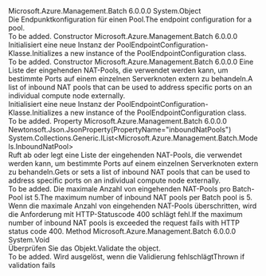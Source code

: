 <Type Name="PoolEndpointConfiguration" FullName="Microsoft.Azure.Management.Batch.Models.PoolEndpointConfiguration">
  <TypeSignature Language="C#" Value="public class PoolEndpointConfiguration" />
  <TypeSignature Language="ILAsm" Value=".class public auto ansi beforefieldinit PoolEndpointConfiguration extends System.Object" />
  <TypeSignature Language="DocId" Value="T:Microsoft.Azure.Management.Batch.Models.PoolEndpointConfiguration" />
  <TypeSignature Language="VB.NET" Value="Public Class PoolEndpointConfiguration" />
  <TypeSignature Language="F#" Value="type PoolEndpointConfiguration = class" />
  <AssemblyInfo>
    <AssemblyName>Microsoft.Azure.Management.Batch</AssemblyName>
    <AssemblyVersion>6.0.0.0</AssemblyVersion>
  </AssemblyInfo>
  <Base>
    <BaseTypeName>System.Object</BaseTypeName>
  </Base>
  <Interfaces />
  <Docs>
    <summary>
            <span data-ttu-id="ce73e-101">Die Endpunktkonfiguration für einen Pool.</span><span class="sxs-lookup"><span data-stu-id="ce73e-101">The endpoint configuration for a pool.</span></span>
            </summary>
    <remarks>To be added.</remarks>
  </Docs>
  <Members>
    <Member MemberName=".ctor">
      <MemberSignature Language="C#" Value="public PoolEndpointConfiguration ();" />
      <MemberSignature Language="ILAsm" Value=".method public hidebysig specialname rtspecialname instance void .ctor() cil managed" />
      <MemberSignature Language="DocId" Value="M:Microsoft.Azure.Management.Batch.Models.PoolEndpointConfiguration.#ctor" />
      <MemberSignature Language="VB.NET" Value="Public Sub New ()" />
      <MemberType>Constructor</MemberType>
      <AssemblyInfo>
        <AssemblyName>Microsoft.Azure.Management.Batch</AssemblyName>
        <AssemblyVersion>6.0.0.0</AssemblyVersion>
      </AssemblyInfo>
      <Parameters />
      <Docs>
        <summary>
            <span data-ttu-id="ce73e-102">Initialisiert eine neue Instanz der PoolEndpointConfiguration-Klasse.</span><span class="sxs-lookup"><span data-stu-id="ce73e-102">Initializes a new instance of the PoolEndpointConfiguration class.</span></span>
            </summary>
        <remarks>To be added.</remarks>
      </Docs>
    </Member>
    <Member MemberName=".ctor">
      <MemberSignature Language="C#" Value="public PoolEndpointConfiguration (System.Collections.Generic.IList&lt;Microsoft.Azure.Management.Batch.Models.InboundNatPool&gt; inboundNatPools);" />
      <MemberSignature Language="ILAsm" Value=".method public hidebysig specialname rtspecialname instance void .ctor(class System.Collections.Generic.IList`1&lt;class Microsoft.Azure.Management.Batch.Models.InboundNatPool&gt; inboundNatPools) cil managed" />
      <MemberSignature Language="DocId" Value="M:Microsoft.Azure.Management.Batch.Models.PoolEndpointConfiguration.#ctor(System.Collections.Generic.IList{Microsoft.Azure.Management.Batch.Models.InboundNatPool})" />
      <MemberSignature Language="VB.NET" Value="Public Sub New (inboundNatPools As IList(Of InboundNatPool))" />
      <MemberSignature Language="F#" Value="new Microsoft.Azure.Management.Batch.Models.PoolEndpointConfiguration : System.Collections.Generic.IList&lt;Microsoft.Azure.Management.Batch.Models.InboundNatPool&gt; -&gt; Microsoft.Azure.Management.Batch.Models.PoolEndpointConfiguration" Usage="new Microsoft.Azure.Management.Batch.Models.PoolEndpointConfiguration inboundNatPools" />
      <MemberType>Constructor</MemberType>
      <AssemblyInfo>
        <AssemblyName>Microsoft.Azure.Management.Batch</AssemblyName>
        <AssemblyVersion>6.0.0.0</AssemblyVersion>
      </AssemblyInfo>
      <Parameters>
        <Parameter Name="inboundNatPools" Type="System.Collections.Generic.IList&lt;Microsoft.Azure.Management.Batch.Models.InboundNatPool&gt;" />
      </Parameters>
      <Docs>
        <param name="inboundNatPools"><span data-ttu-id="ce73e-103">Eine Liste der eingehenden NAT-Pools, die verwendet werden kann, um bestimmte Ports auf einem einzelnen Serverknoten extern zu behandeln.</span><span class="sxs-lookup"><span data-stu-id="ce73e-103">A list of inbound NAT pools that can be used to address specific ports on an individual compute node externally.</span></span></param>
        <summary>
            <span data-ttu-id="ce73e-104">Initialisiert eine neue Instanz der PoolEndpointConfiguration-Klasse.</span><span class="sxs-lookup"><span data-stu-id="ce73e-104">Initializes a new instance of the PoolEndpointConfiguration class.</span></span>
            </summary>
        <remarks>To be added.</remarks>
      </Docs>
    </Member>
    <Member MemberName="InboundNatPools">
      <MemberSignature Language="C#" Value="public System.Collections.Generic.IList&lt;Microsoft.Azure.Management.Batch.Models.InboundNatPool&gt; InboundNatPools { get; set; }" />
      <MemberSignature Language="ILAsm" Value=".property instance class System.Collections.Generic.IList`1&lt;class Microsoft.Azure.Management.Batch.Models.InboundNatPool&gt; InboundNatPools" />
      <MemberSignature Language="DocId" Value="P:Microsoft.Azure.Management.Batch.Models.PoolEndpointConfiguration.InboundNatPools" />
      <MemberSignature Language="VB.NET" Value="Public Property InboundNatPools As IList(Of InboundNatPool)" />
      <MemberSignature Language="F#" Value="member this.InboundNatPools : System.Collections.Generic.IList&lt;Microsoft.Azure.Management.Batch.Models.InboundNatPool&gt; with get, set" Usage="Microsoft.Azure.Management.Batch.Models.PoolEndpointConfiguration.InboundNatPools" />
      <MemberType>Property</MemberType>
      <AssemblyInfo>
        <AssemblyName>Microsoft.Azure.Management.Batch</AssemblyName>
        <AssemblyVersion>6.0.0.0</AssemblyVersion>
      </AssemblyInfo>
      <Attributes>
        <Attribute>
          <AttributeName>Newtonsoft.Json.JsonProperty(PropertyName="inboundNatPools")</AttributeName>
        </Attribute>
      </Attributes>
      <ReturnValue>
        <ReturnType>System.Collections.Generic.IList&lt;Microsoft.Azure.Management.Batch.Models.InboundNatPool&gt;</ReturnType>
      </ReturnValue>
      <Docs>
        <summary>
            <span data-ttu-id="ce73e-105">Ruft ab oder legt eine Liste der eingehenden NAT-Pools, die verwendet werden kann, um bestimmte Ports auf einem einzelnen Serverknoten extern zu behandeln.</span><span class="sxs-lookup"><span data-stu-id="ce73e-105">Gets or sets a list of inbound NAT pools that can be used to address specific ports on an individual compute node externally.</span></span>
            </summary>
        <value>To be added.</value>
        <remarks>
            <span data-ttu-id="ce73e-106">Die maximale Anzahl von eingehenden NAT-Pools pro Batch-Pool ist 5.</span><span class="sxs-lookup"><span data-stu-id="ce73e-106">The maximum number of inbound NAT pools per Batch pool is 5.</span></span> <span data-ttu-id="ce73e-107">Wenn die maximale Anzahl von eingehenden NAT-Pools überschritten, wird die Anforderung mit HTTP-Statuscode 400 schlägt fehl.</span><span class="sxs-lookup"><span data-stu-id="ce73e-107">If the maximum number of inbound NAT pools is exceeded the request fails with HTTP status code 400.</span></span>
            </remarks>
      </Docs>
    </Member>
    <Member MemberName="Validate">
      <MemberSignature Language="C#" Value="public virtual void Validate ();" />
      <MemberSignature Language="ILAsm" Value=".method public hidebysig newslot virtual instance void Validate() cil managed" />
      <MemberSignature Language="DocId" Value="M:Microsoft.Azure.Management.Batch.Models.PoolEndpointConfiguration.Validate" />
      <MemberSignature Language="VB.NET" Value="Public Overridable Sub Validate ()" />
      <MemberSignature Language="F#" Value="abstract member Validate : unit -&gt; unit&#xA;override this.Validate : unit -&gt; unit" Usage="poolEndpointConfiguration.Validate " />
      <MemberType>Method</MemberType>
      <AssemblyInfo>
        <AssemblyName>Microsoft.Azure.Management.Batch</AssemblyName>
        <AssemblyVersion>6.0.0.0</AssemblyVersion>
      </AssemblyInfo>
      <ReturnValue>
        <ReturnType>System.Void</ReturnType>
      </ReturnValue>
      <Parameters />
      <Docs>
        <summary>
            <span data-ttu-id="ce73e-108">Überprüfen Sie das Objekt.</span><span class="sxs-lookup"><span data-stu-id="ce73e-108">Validate the object.</span></span>
            </summary>
        <remarks>To be added.</remarks>
        <exception cref="T:Microsoft.Rest.ValidationException">
            <span data-ttu-id="ce73e-109">Wird ausgelöst, wenn die Validierung fehlschlägt</span><span class="sxs-lookup"><span data-stu-id="ce73e-109">Thrown if validation fails</span></span>
            </exception>
      </Docs>
    </Member>
  </Members>
</Type>